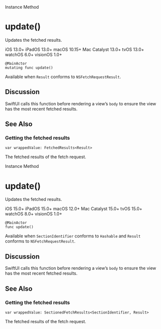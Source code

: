 Instance Method

# update()

Updates the fetched results.

iOS 13.0+  iPadOS 13.0+  macOS 10.15+  Mac Catalyst 13.0+  tvOS 13.0+  watchOS
6.0+  visionOS 1.0+

    
    
    @MainActor
    mutating func update()

Available when `Result` conforms to `NSFetchRequestResult`.

## Discussion

SwiftUI calls this function before rendering a view’s `body` to ensure the
view has the most recent fetched results.

## See Also

### Getting the fetched results

`var wrappedValue: FetchedResults<Result>`

The fetched results of the fetch request.

Instance Method

# update()

Updates the fetched results.

iOS 15.0+  iPadOS 15.0+  macOS 12.0+  Mac Catalyst 15.0+  tvOS 15.0+  watchOS
8.0+  visionOS 1.0+

    
    
    @MainActor
    func update()

Available when `SectionIdentifier` conforms to `Hashable` and `Result`
conforms to `NSFetchRequestResult`.

## Discussion

SwiftUI calls this function before rendering a view’s `body` to ensure the
view has the most recent fetched results.

## See Also

### Getting the fetched results

`var wrappedValue: SectionedFetchResults<SectionIdentifier, Result>`

The fetched results of the fetch request.

